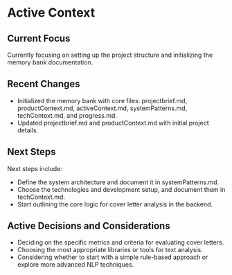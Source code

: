# Active Context

## Current Focus

Currently focusing on setting up the project structure and initializing the memory bank documentation.

## Recent Changes

- Initialized the memory bank with core files: projectbrief.md, productContext.md, activeContext.md, systemPatterns.md, techContext.md, and progress.md.
- Updated projectbrief.md and productContext.md with initial project details.

## Next Steps

Next steps include:
- Define the system architecture and document it in systemPatterns.md.
- Choose the technologies and development setup, and document them in techContext.md.
- Start outlining the core logic for cover letter analysis in the backend.

## Active Decisions and Considerations

- Deciding on the specific metrics and criteria for evaluating cover letters.
- Choosing the most appropriate libraries or tools for text analysis.
- Considering whether to start with a simple rule-based approach or explore more advanced NLP techniques.
